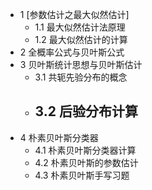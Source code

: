 - 1 [参数估计之最大似然估计]
	- 1.1 最大似然估计法原理
	- 1.2 最大似然估计的计算
- 2 全概率公式与贝叶斯公式
- 3 贝叶斯统计思想与贝叶斯估计
	- 3.1 共轭先验分布的概念
	- 3.2 后验分布计算
		- 
- 4 朴素贝叶斯分类器
	- 4.1 朴素贝叶斯分类器计算
	- 4.2 朴素贝叶斯的参数估计
	- 4.3 朴素贝叶斯手写习题
